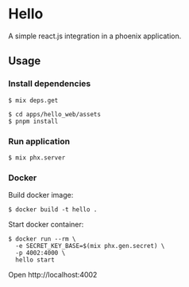 # Hello

A simple react.js integration in a phoenix application.

## Usage

### Install dependencies

```shell
$ mix deps.get

$ cd apps/hello_web/assets
$ pnpm install
```

### Run application
```shell
$ mix phx.server
```

### Docker

Build docker image:

```shell
$ docker build -t hello .
```

Start docker container:
```shell
$ docker run --rm \
  -e SECRET_KEY_BASE=$(mix phx.gen.secret) \
  -p 4002:4000 \
  hello start
```

Open http://localhost:4002
